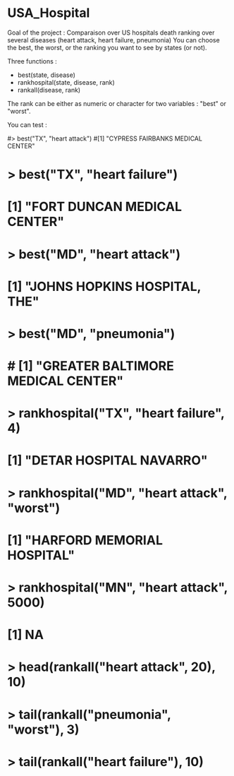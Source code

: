 # USA_Hospital

Goal of the project : Comparaison over US hospitals death ranking over several diseases (heart attack, heart failure, pneumonia)
You can choose the best, the worst, or the ranking you want to see by states (or not).

Three functions :

- best(state, disease)
- rankhospital(state, disease, rank)
- rankall(disease, rank)

The rank can be either as numeric or character for two variables : "best" or "worst".

You can test :

#> best("TX", "heart attack")
#[1] "CYPRESS FAIRBANKS MEDICAL CENTER"
# > best("TX", "heart failure")
# [1] "FORT DUNCAN MEDICAL CENTER"
# > best("MD", "heart attack")
# [1] "JOHNS HOPKINS HOSPITAL, THE"
# > best("MD", "pneumonia")
# # [1] "GREATER BALTIMORE MEDICAL CENTER"

# > rankhospital("TX", "heart failure", 4)
# [1] "DETAR HOSPITAL NAVARRO"
# > rankhospital("MD", "heart attack", "worst")
# [1] "HARFORD MEMORIAL HOSPITAL"
# > rankhospital("MN", "heart attack", 5000)
# [1] NA

# > head(rankall("heart attack", 20), 10)
# > tail(rankall("pneumonia", "worst"), 3)
# > tail(rankall("heart failure"), 10)